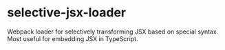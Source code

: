 # selective-jsx-loader
Webpack loader for selectively transforming JSX based on special syntax. Most useful for embedding JSX in TypeScript.
